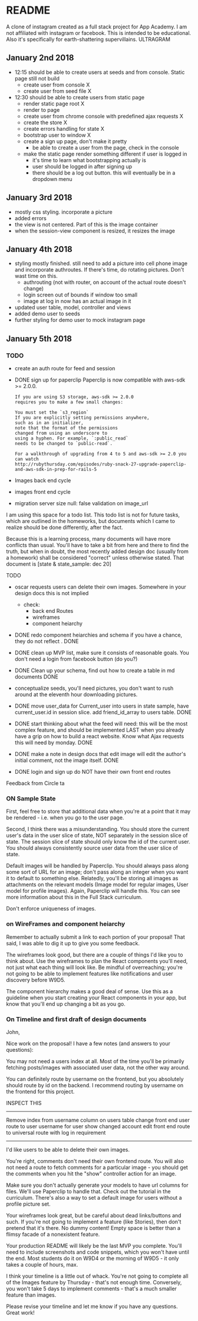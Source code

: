 # README

A clone of instagram created as a full stack project for App Academy. I am not affiliated with instagram or facebook. This is intended to be educational. Also it's specifically for earth-shattering supervillains. ULTRAGRAM

## January 2nd 2018
* 12:15 should be able to create users at seeds and from console. Static page still not build
    * create user from console X
    * create user from seed file X
* 12:30 should be able to create users from static page
  * render static page root X
  * render to page
  * create user from chrome console with predefined ajax requests X
  * create the store X
  * create errors handling for state X
  * bootstrap user to window X
  * create a sign up page, don't make it pretty
    * be able to create a user from the page, check in the console
  * make the static page render something different if user is logged in
    * it's time to learn what bootstrapping actually is
    * user should be logged in after signing up
    * there should be a log out button. this will eventually be in a dropdown menu

## January 3rd 2018
  * mostly css styling. incorporate a picture
  * added errors
  * the view is not centered. Part of this is the image container
  * when the session-view component is resized, it resizes the image

## January 4th 2018

  * styling mostly finished. still need to add a picture into cell phone image and incorporate authroutes. If there's time, do rotating pictures. Don't wast time on this.
    * authrouting (not with router, on account of the actual route doesn't change)
    * login screen out of bounds if window too small
    * image at log in now has an actual image in it
  * updated user table, model, controller and views
  * added demo user to seeds
  * further styling for demo user to mock instagram page

##  January 5th 2018
### TODO
  * create an auth route for feed and session
  * DONE sign up for paperclip
        Paperclip is now compatible with aws-sdk >= 2.0.0.

        If you are using S3 storage, aws-sdk >= 2.0.0
        requires you to make a few small changes:

        You must set the `s3_region`
        If you are explicitly setting permissions anywhere,
        such as in an initializer,
        note that the format of the permissions
        changed from using an underscore to
        using a hyphen. For example, `:public_read`
        needs to be changed to `public-read`.

        For a walkthrough of upgrading from 4 to 5 and aws-sdk >= 2.0 you can watch
        http://rubythursday.com/episodes/ruby-snack-27-upgrade-paperclip-and-aws-sdk-in-prep-for-rails-5
  * Images back end cycle
  * images front end cycle
  * migration server size null: false validation on image_url


















I am using this space for a todo list. This todo list is not for future tasks, which are outlined in the homeworks, but documents which I came to realize should be done differently, after the fact.

Because this is a learning process, many documents will have more conflicts than usual. You'll have to take a bit from here and there to find the truth, but when in doubt, the most recently added design doc (usually from a homework) shall be considered "correct" unless otherwise stated. That document is [state & state_sample: dec 20]



TODO
* oscar requests users can delete their own images. Somewhere in your design docs this is not implied
  * check:
      * back end Routes
      * wireframes
      * component heiarchy

* DONE redo component heiarchies and schema if you have a chance, they do not reflect . DONE

* DONE clean up MVP list, make sure it consists of reasonable goals. You don't need a login from facebook button (do you?)

* DONE Clean up your schema, find out how to create a table in md documents DONE

* conceptualize seeds, you'll need pictures, you don't want to rush around at the eleventh hour downloading pictures.

* DONE move user_data for Current_user into users in state sample, have current_user.id in session slice. add friend_id_array to users table. DONE

* DONE start thinking about what the feed will need: this will be the most complex feature, and should be implemented LAST when you already have a grip on how to build a react website. Know what Ajax requests this will need by monday. DONE

* DONE make a note in design docs that edit image will edit the author's initial comment, not the image itself. DONE

* DONE login and sign up do NOT have their own front end routes


Feedback from Circle ta

### ON Sample State
First, feel free to store that additional data when you're at a point that it may be rendered - i.e. when you go to the user page.

Second, I think there was a misunderstanding. You should store the current user's data in the user slice of state, NOT separately in the session slice of state. The session slice of state should only know the id of the current user. You should always consistently source user data from the user slice of state.

Default images will be handled by Paperclip. You should always pass along some sort of URL for an image; don't pass along an integer when you want it to default to something else. Relatedly, you'll be storing all images as attachments on the relevant models (Image model for regular images, User model for profile images). Again, Paperclip will handle this. You can see more information about this in the Full Stack curriculum.

Don't enforce uniqueness of images.


### on WireFrames and component heiarchy

Remember to actually submit a link to each portion of your proposal! That said, I was able to dig it up to give you some feedback.

The wireframes look good, but there are a couple of things I'd like you to think about. Use the wireframes to plan the React components you'll need, not just what each thing will look like. Be mindful of overreaching; you're not going to be able to implement features like notifications and user discovery before W9D5.

The component hierarchy makes a good deal of sense. Use this as a guideline when you start creating your React components in your app, but know that you'll end up changing a bit as you go.

### On Timeline and first draft of design documents
John,

Nice work on the proposal! I have a few notes (and answers to your questions):

You may not need a users index at all. Most of the time you'll be primarily fetching posts/images with associated user data, not the other way around.

You can definitely route by username on the frontend, but you absolutely should route by id on the backend. I recommend routing by username on the frontend for this project.

INSPECT THIS
***
Remove index from username column on users table
change front end user route to user username for user show
changed account edit front end route to universal route with log in requirement
***


I'd like users to be able to delete their own images.

You're right, comments don't need their own frontend route. You will also not need a route to fetch comments for a particular image - you should get the comments when you hit the "show" controller action for an image.

Make sure you don't actually generate your models to have url columns for files. We'll use Paperclip to handle that. Check out the tutorial in the curriculum. There's also a way to set a default image for users without a profile picture set.

Your wireframes look great, but be careful about dead links/buttons and such. If you're not going to implement a feature (like Stories), then don't pretend that it's there. No dummy content! Empty space is better than a flimsy facade of a nonexistent feature.

Your production README will likely be the last MVP you complete. You'll need to include screenshots and code snippets, which you won't have until the end. Most students do it on W9D4 or the morning of W9D5 - it only takes a couple of hours, max.

I think your timeline is a little out of whack. You're not going to complete all of the Images feature by Thursday - that's not enough time. Conversely, you won't take 5 days to implement comments - that's a much smaller feature than images.

Please revise your timeline and let me know if you have any questions. Great work!
